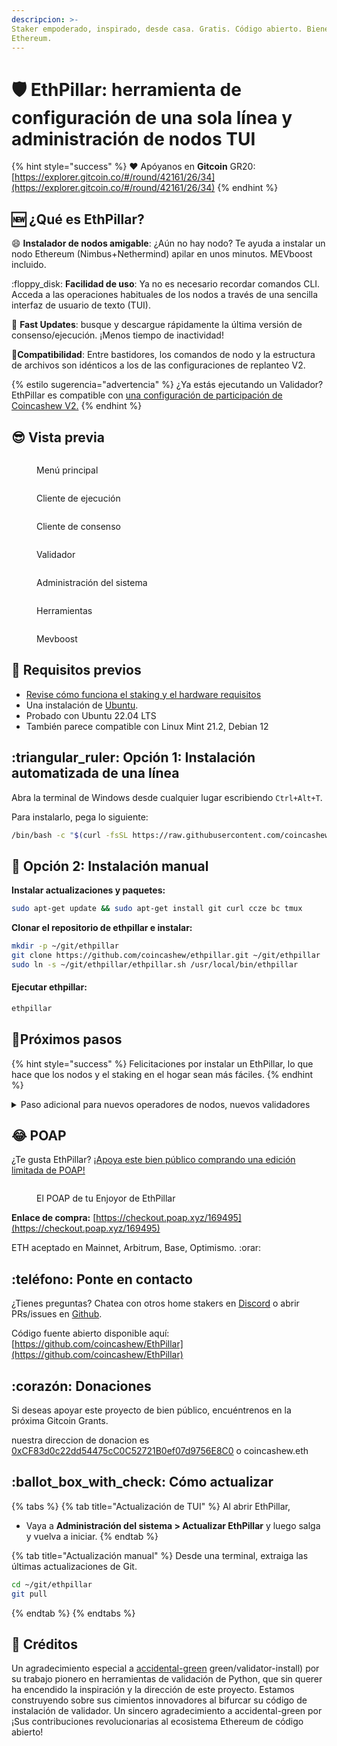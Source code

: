 ```yaml
---
descripcion: >-
Staker empoderado, inspirado, desde casa. Gratis. Código abierto. Bienes públicos para
Ethereum.
---
```


# 🛡️ EthPillar: herramienta de configuración de una sola línea y administración de nodos TUI

{% hint style="success" %}
:heart: Apóyanos en **Gitcoin** GR20: [https://explorer.gitcoin.co/#/round/42161/26/34](https://explorer.gitcoin.co/#/round/42161/26/34)
{% endhint %}

## :new: ¿Qué es EthPillar?

:smile: **Instalador de nodos amigable**: ¿Aún no hay nodo? Te ayuda a instalar un nodo Ethereum (Nimbus+Nethermind) apilar en unos minutos. MEVboost incluido.

:floppy\_disk: **Facilidad de uso**: Ya no es necesario recordar comandos CLI. Acceda a las operaciones habituales de los nodos a través de una sencilla interfaz de usuario de texto (TUI).

:owl: **Fast Updates**: busque y descargue rápidamente la última versión de consenso/ejecución. ¡Menos tiempo de inactividad!

:tada:**Compatibilidad**: Entre bastidores, los comandos de nodo y la estructura de archivos son idénticos a los de las configuraciones de replanteo V2.&#x20;

{% estilo sugerencia="advertencia" %}
¿Ya estás ejecutando un Validador? EthPillar es compatible con [una configuración de participación de Coincashew V2.](https://www.coincashew.com/coins/overview-eth/guide-or-how-to-setup-a-validator-on-eth2-mainnet)&#x20;
{% endhint %}

## :sunglasses: Vista previa

<figure><img src="../../.gitbook/assets/preview02.png" alt=""><figcaption><p>Menú principal</p></figcaption></figure>

<div>

<figure><img src="../../.gitbook/assets/preview01.png" alt=""><figcaption><p>Cliente de ejecución</p></figcaption></figure>

<figure><img src="../../.gitbook/assets/preview03.png" alt=""><figcaption><p>Cliente de consenso</p></figcaption></figure>

<figure><img src="../../.gitbook/assets/preview04.png" alt=""><figcaption><p>Validador</p></figcaption></figure>

</div>

<div>

<figure><img src="../../.gitbook/assets/preview05.png" alt=""><figcaption><p>Administración del sistema</p></figcaption></figure>

<figure><img src="../../.gitbook/assets/preview06.png" alt=""><figcaption><p>Herramientas</p></figcaption></figure>

<figure><img src="../../.gitbook/assets/preview07.png" alt=""><figcaption><p>Mevboost</p></figcaption></figure>

</div>

## :whale: Requisitos previos

* [Revise cómo funciona el staking y el hardware requisitos](guia-o-como-configurar-un-validador-en-eth2-mainnet/parte-i-instalacion/prerrequisitos.md)
* Una instalación de [Ubuntu](guia-o-como-configurar-un-validador-en-eth2-mainnet/parte-i-instalacion/prerrequisitos.md#configuracion-ubuntu).&#x20;
* Probado con Ubuntu 22.04 LTS
* También parece compatible con Linux Mint 21.2, Debian 12

## :triangular\_ruler: Opción 1: Instalación automatizada de una línea

Abra la terminal de Windows desde cualquier lugar escribiendo `Ctrl+Alt+T`.&#x20;

Para instalarlo, pega lo siguiente:
```bash
/bin/bash -c "$(curl -fsSL https://raw.githubusercontent.com/coincashew/EthPillar/main/install.sh)"
```

## :handshake: Opción 2: Instalación manual

**Instalar actualizaciones y paquetes:**

```bash
sudo apt-get update && sudo apt-get install git curl ccze bc tmux
```

**Clonar el repositorio de ethpillar e instalar:**

```bash
mkdir -p ~/git/ethpillar
git clone https://github.com/coincashew/ethpillar.git ~/git/ethpillar
sudo ln -s ~/git/ethpillar/ethpillar.sh /usr/local/bin/ethpillar
```

#### Ejecutar ethpillar:

```bash
ethpillar
```

## :tada:Próximos pasos

{% hint style="success" %}
Felicitaciones por instalar un EthPillar, lo que hace que los nodos y el staking en el hogar sean más fáciles.
{% endhint %}

<details>

<summary>Paso adicional para nuevos operadores de nodos, nuevos validadores</summary>

**Paso 1: configure su red, reenvío de puertos y firewall.**&#x20;

* Con EthPillar, puede modificarse en:
* **Herramientas > Firewall UFW > Habilitar firewall con configuración predeterminada**
* El reenvío de puertos se configura [manualmente](guide-or-how-to-setup-a-validator-on-eth2-mainnet/part-i-installation/step-2-configuring-node.md#configure-port-forwarding), según su enrutador.
* Confirme que el reenvío de puertos funciona con **Tools** > **Port Checker**
* Alternativamente, configure manualmente según la guía del manual. [Haga clic aquí para obtener una configuración de red detallada.](guía-o-cómo-configurar-un-validador-en-eth2-mainnet/part-i-installation/step-2-configuring-node.md#network-configuration)

**Paso 2: Configure su BIOS para que se encienda automáticamente después de un corte de energía**

Los pasos reales varían en función de la BIOS de su ordenador. Idea general: [https://www.wintips.org/setup-computer-to-auto-power-on-after-power-outage/](https://www.wintips.org/setup-computer-to- encendido automático después de un corte de energía/)

**Paso 3: Habilite el monitoreo y las alertas (opcional)**

Encontrar bajo:

* **Herramientas** > **Monitoreo**

**Paso 4: compara tu nodo (opcional)**

Asegúrese de que su nodo tenga suficiente rendimiento de CPU/disco/red.
* **Herramientas** > **Otro-script-de-banco**

</detalles>

<detalles>

<summary>Pasos adicionales para nuevos validadores</summary>

**Paso 1: Configurar las claves del validador**

* Familiarícese con la sección de la guía principal sobre [configurar sus claves de validador.](guide-or-how-to-setup-a-validator-on-eth2-mainnet/part-i-installation/step-5-installing -validador/configuración-validator-keys.md)
* Cuando esté listo para generar sus claves, vaya a **EthPillar > Validator Client > Generate/Import Validator Keys**

**Paso 2: sube deposit\_data.json a Launchpad**

* Para empezar a apostar en Ethereum como validador, debe enviar al Launchpad su archivo deposit\_data.json, que incluye los datos esenciales de la dirección de retirada, y abonar el depósito exigido de 32ETH por validador.

**Paso 3: ¡Felicidades!**&#x20;

* Ahora estás esperando en la cola de entrada [https://www.validatorqueue.com](https://www.validatorqueue.com/)

<!---->

* Comprobar la [próximos pasos de la guía principal](https://www.coincashew.com/coins/overview-eth/guide-or-how-to-setup-a-validator-on-eth2-mainnet/part- i-instalación/paso-5-instalación-validador/siguientes-pasos) para ampliar conocimientos. Especialmente las preguntas frecuentes «¿Dónde están las recompensas por staking?»

</details>

## :joy: POAP

¿Te gusta EthPillar? [¡Apoya este bien público comprando una edición limitada de POAP!](https://checkout.poap.xyz/169495) <figure><img src="../../.gitbook/assets/3adf69e9-fb1b-4665-8645-60d71dd01a7b.png" alt=""><figcaption><p>El POAP de tu Enjoyor de EthPillar</p> </figcaption></figure>

**Enlace de compra:** [https://checkout.poap.xyz/169495](https://checkout.poap.xyz/169495)

ETH aceptado en Mainnet, Arbitrum, Base, Optimismo. :orar:

## :teléfono: Ponte en contacto

¿Tienes preguntas? Chatea con otros home stakers en [Discord](https://discord.gg/dEpAVWgFNB) o abrir PRs/issues en [Github](https://github.com/coincashew/ethpillar).&#x20;

Código fuente abierto disponible aquí: [https://github.com/coincashew/EthPillar](https://github.com/coincashew/EthPillar)

## :corazón: Donaciones

Si deseas apoyar este proyecto de bien público, encuéntrenos en la próxima Gitcoin Grants.

nuestra direccion de donacion es [0xCF83d0c22dd54475cC0C52721B0ef07d9756E8C0](https://etherscan.io/address/0xCF83d0c22dd54475cC0C52721B0ef07d9756E8C0) o coincashew.eth

## :ballot\_box\_with\_check: Cómo actualizar

{% tabs %}
{% tab title="Actualización de TUI" %} Al abrir EthPillar,

* Vaya a **Administración del sistema > Actualizar EthPillar** y luego salga y vuelva a iniciar.
{% endtab %}

{% tab title="Actualización manual" %}
Desde una terminal, extraiga las últimas actualizaciones de Git.

```bash
cd ~/git/ethpillar
git pull
```
{% endtab %}
{% endtabs %}

## :tada: Créditos

Un agradecimiento especial a [accidental-green](https://github.com/accidental-green) green/validator-install) por su trabajo pionero en herramientas de validación de Python, que sin querer ha encendido la inspiración y la dirección de este proyecto. Estamos construyendo sobre sus cimientos innovadores al bifurcar su código de instalación de validador. Un sincero agradecimiento a accidental-green por ¡Sus contribuciones revolucionarias al ecosistema Ethereum de código abierto!
